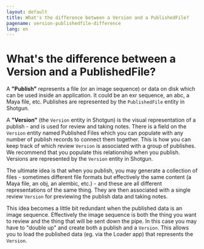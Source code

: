 ```yaml
---
layout: default
title: What's the difference between a Version and a PublishedFile?
pagename: version-publishedfile-difference
lang: en
---
```


# What's the difference between a Version and a PublishedFile?

A **"Publish"** represents a file (or an image sequence) or data on disk which can be used inside an application. It could be an exr sequence, an abc, a Maya file, etc. Publishes are represented by the `PublishedFile` entity in Shotgun.

A **"Version"** (the `Version` entity in Shotgun) is the visual representation of a publish - and is used for review and taking notes. There is a field on the `Version` entity named Published Files which you can populate with any number of publish records to connect them together. This is how you can keep track of which review `Version` is associated with a group of publishes. We recommend that you populate this relationship when you publish. Versions are represented by the `Version` entity in Shotgun.

The ultimate idea is that when you publish, you may generate a collection of files - sometimes different file formats but effectively the same content (a Maya file, an obj, an alembic, etc.) - and these are all different representations of the same thing. They are then associated with a single review `Version` for previewing the publish data and taking notes.

This idea becomes a little bit redundant when the published data is an image sequence. Effectively the image sequence is both the thing you want to review and the thing that will be sent down the pipe. In this case you may have to "double up" and create both a publish and a `Version`. This allows you to load the published data (eg. via the Loader app) that represents the `Version`.

